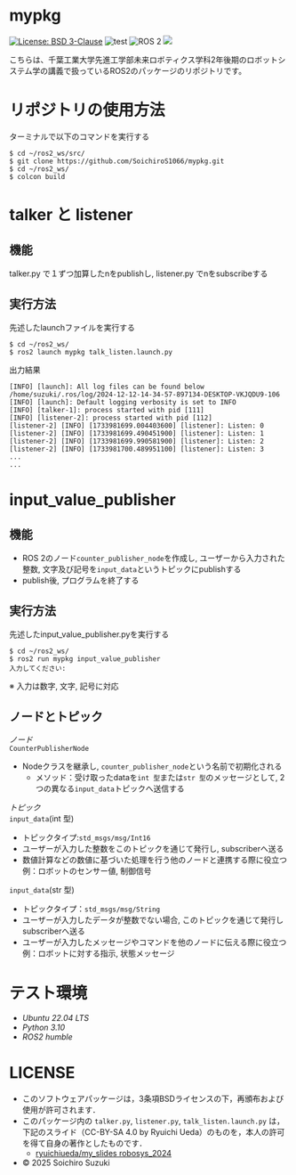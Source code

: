 # mypkg
[![License: BSD 3-Clause](https://img.shields.io/badge/License-BSD%203--Clause-blue.svg)](https://opensource.org/licenses/BSD-3-Clause)
![test](https://github.com/SoichiroS1066/mypkg/actions/workflows/test_counter_processor.yml/badge.svg)
<img src="https://img.shields.io/badge/ROS%202-00A1A7.svg?logo=ros&logoColor=white&style=for-the-badge" alt="ROS 2">
<img src="https://img.shields.io/badge/-Python-yellow.svg?logo=python&style=for-the-badge">


こちらは、千葉工業大学先進工学部未来ロボティクス学科2年後期のロボットシステム学の講義で扱っているROS2のパッケージのリポジトリです。

# リポジトリの使用方法

ターミナルで以下のコマンドを実行する
```
$ cd ~/ros2_ws/src/
$ git clone https://github.com/SoichiroS1066/mypkg.git
$ cd ~/ros2_ws/
$ colcon build
```

# talker と listener

## 機能

talker.py で１ずつ加算したnをpublishし, listener.py でnをsubscribeする

## 実行方法
先述したlaunchファイルを実行する
```
$ cd ~/ros2_ws/
$ ros2 launch mypkg talk_listen.launch.py
```  
出力結果
```
[INFO] [launch]: All log files can be found below /home/suzuki/.ros/log/2024-12-12-14-34-57-897134-DESKTOP-VKJQDU9-106
[INFO] [launch]: Default logging verbosity is set to INFO
[INFO] [talker-1]: process started with pid [111]
[INFO] [listener-2]: process started with pid [112]
[listener-2] [INFO] [1733981699.004403600] [listener]: Listen: 0
[listener-2] [INFO] [1733981699.490451900] [listener]: Listen: 1
[listener-2] [INFO] [1733981699.990581900] [listener]: Listen: 2
[listener-2] [INFO] [1733981700.489951100] [listener]: Listen: 3
...
...
```  

# input_value_publisher

## 機能
- ROS 2のノード`counter_publisher_node`を作成し, ユーザーから入力された整数, 文字及び記号を`input_data`というトピックにpublishする
- publish後, プログラムを終了する

## 実行方法
先述したinput_value_publisher.pyを実行する
```
$ cd ~/ros2_ws/
$ ros2 run mypkg input_value_publisher
入力してください:
```   
※ 入力は数字, 文字, 記号に対応


## ノードとトピック
*ノード*   
`CounterPublisherNode`   
- Nodeクラスを継承し, `counter_publisher_node`という名前で初期化される
   - メソッド：受け取ったdataを`int 型`または`str 型`のメッセージとして, 2つの異なる`input_data`トピックへ送信する
    
*トピック*   
`input_data`(int 型)
- トピックタイプ:`std_msgs/msg/Int16`
- ユーザーが入力した整数をこのトピックを通じて発行し, subscriberへ送る
- 数値計算などの数値に基づいた処理を行う他のノードと連携する際に役立つ   
例：ロボットのセンサー値, 制御信号
   
`input_data`(str 型)
- トピックタイプ：`std_msgs/msg/String`
- ユーザーが入力したデータが整数でない場合, このトピックを通じて発行しsubscriberへ送る
- ユーザーが入力したメッセージやコマンドを他のノードに伝える際に役立つ   
例：ロボットに対する指示, 状態メッセージ


# テスト環境
- *Ubuntu 22.04 LTS*
- *Python 3.10*
- *ROS2 humble*

# LICENSE

- このソフトウェアパッケージは，3条項BSDライセンスの下，再頒布および使用が許可されます．
- このパッケージ内の `talker.py`, `listener.py`, `talk_listen.launch.py` は，下記のスライド（CC-BY-SA 4.0 by Ryuichi Ueda）のものを，本人の許可を得て自身の著作としたものです．
    - [ryuichiueda/my_slides robosys_2024](https://github.com/ryuichiueda/my_slides/tree/master/robosys_2024)
- © 2025 Soichiro Suzuki
